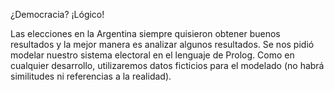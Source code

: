 ¿Democracia? ¡Lógico!


Las elecciones en la Argentina siempre quisieron obtener buenos resultados y la mejor manera es analizar algunos resultados. Se nos pidió modelar nuestro sistema electoral en el lenguaje de Prolog. Como en cualquier desarrollo, utilizaremos datos ficticios para el modelado (no habrá similitudes ni referencias a la realidad). 

